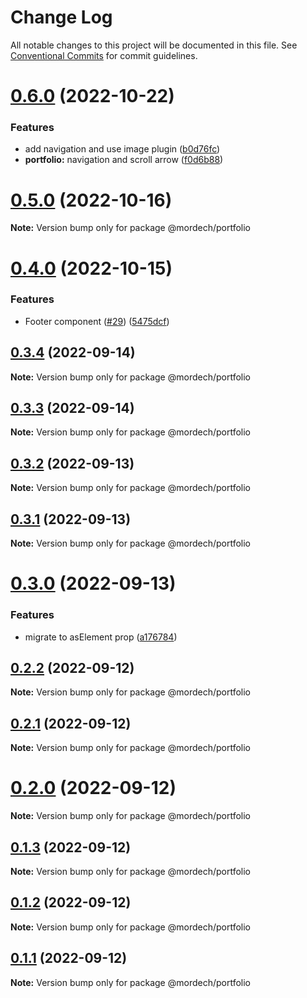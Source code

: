 # Change Log

All notable changes to this project will be documented in this file.
See [Conventional Commits](https://conventionalcommits.org) for commit guidelines.

# [0.6.0](https://github.com/Mordech/mordech-projects/compare/v0.5.0...v0.6.0) (2022-10-22)


### Features

* add navigation and use image plugin ([b0d76fc](https://github.com/Mordech/mordech-projects/commit/b0d76fccd7868372b037dcd1d42ee6c24da8740d))
* **portfolio:** navigation and scroll arrow ([f0d6b88](https://github.com/Mordech/mordech-projects/commit/f0d6b8883b5d8a4b5143b9604374ec5e38bf355b))





# [0.5.0](https://github.com/Mordech/mordech-projects/compare/v0.4.0...v0.5.0) (2022-10-16)

**Note:** Version bump only for package @mordech/portfolio





# [0.4.0](https://github.com/Mordech/mordech-projects/compare/v0.3.4...v0.4.0) (2022-10-15)


### Features

* Footer component ([#29](https://github.com/Mordech/mordech-projects/issues/29)) ([5475dcf](https://github.com/Mordech/mordech-projects/commit/5475dcf72ff7281ddbb1a0ef52575d059b21d82a))





## [0.3.4](https://github.com/Mordech/mordech-projects/compare/v0.3.3...v0.3.4) (2022-09-14)

**Note:** Version bump only for package @mordech/portfolio





## [0.3.3](https://github.com/Mordech/mordech-projects/compare/v0.3.2...v0.3.3) (2022-09-14)

**Note:** Version bump only for package @mordech/portfolio





## [0.3.2](https://github.com/Mordech/mordech-projects/compare/v0.3.1...v0.3.2) (2022-09-13)

**Note:** Version bump only for package @mordech/portfolio





## [0.3.1](https://github.com/Mordech/mordech-projects/compare/v0.3.0...v0.3.1) (2022-09-13)

**Note:** Version bump only for package @mordech/portfolio





# [0.3.0](https://github.com/Mordech/mordech-projects/compare/v0.2.2...v0.3.0) (2022-09-13)


### Features

* migrate to asElement prop ([a176784](https://github.com/Mordech/mordech-projects/commit/a1767845b617330a42d8f3aaba478f3321d9608f))





## [0.2.2](https://github.com/Mordech/mordech-projects/compare/v0.2.1...v0.2.2) (2022-09-12)

**Note:** Version bump only for package @mordech/portfolio





## [0.2.1](https://github.com/Mordech/mordech-projects/compare/v0.2.0...v0.2.1) (2022-09-12)

**Note:** Version bump only for package @mordech/portfolio





# [0.2.0](https://github.com/Mordech/mordech-projects/compare/v0.1.3...v0.2.0) (2022-09-12)

**Note:** Version bump only for package @mordech/portfolio





## [0.1.3](https://github.com/Mordech/mordech-projects/compare/v0.1.2...v0.1.3) (2022-09-12)

**Note:** Version bump only for package @mordech/portfolio





## [0.1.2](https://github.com/Mordech/mordech-projects/compare/v0.1.0...v0.1.2) (2022-09-12)

**Note:** Version bump only for package @mordech/portfolio





## [0.1.1](https://github.com/Mordech/mordech-projects/compare/v0.1.0...v0.1.1) (2022-09-12)

**Note:** Version bump only for package @mordech/portfolio
